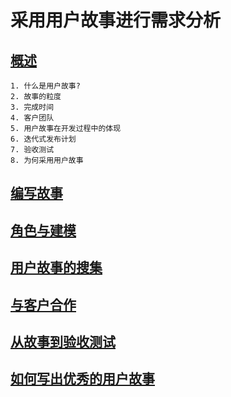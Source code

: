 # 采用用户故事进行需求分析

## [概述](ch1.md)
	1. 什么是用户故事?
	2. 故事的粒度
	3. 完成时间
	4. 客户团队
	5. 用户故事在开发过程中的体现
	6. 迭代式发布计划
	7. 验收测试
	8. 为何采用用户故事
## [编写故事](ch2.md)
## [角色与建模](ch3.md)
## [用户故事的搜集](ch4.md)
## [与客户合作](ch5.md)
## [从故事到验收测试](ch6.md)
## [如何写出优秀的用户故事](ch7.md)


